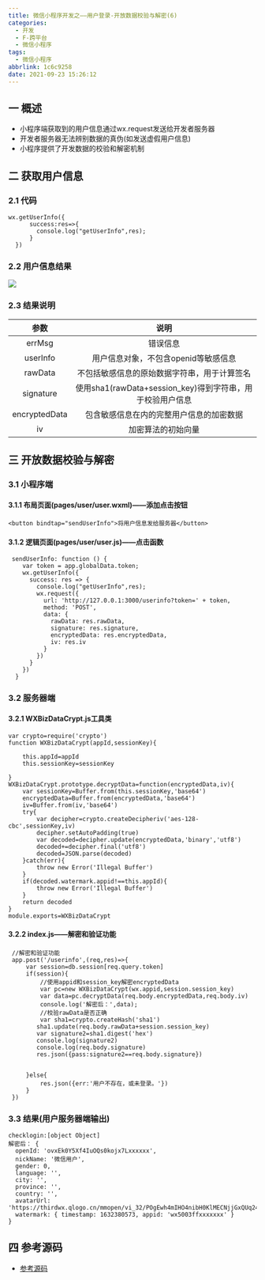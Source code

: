 ```yaml
---
title: 微信小程序开发之——用户登录-开放数据校验与解密(6)
categories:
  - 开发
  - F-跨平台
  - 微信小程序
tags:
  - 微信小程序
abbrlink: 1c6c9258
date: 2021-09-23 15:26:12
---
```

## 一 概述

* 小程序端获取到的用户信息通过wx.request发送给开发者服务器
* 开发者服务器无法辨别数据的真伪(如发送虚假用户信息)
* 小程序提供了开发数据的校验和解密机制

<!--more-->

## 二 获取用户信息

### 2.1 代码

```
wx.getUserInfo({
      success:res=>{
        console.log("getUserInfo",res);
      }
  })
```

### 2.2 用户信息结果
![][1]

### 2.3 结果说明

|     参数      |                           说明                            |
| :-----------: | :-------------------------------------------------------: |
|    errMsg     |                         错误信息                          |
|   userInfo    |           用户信息对象，不包含openid等敏感信息            |
|    rawData    |       不包括敏感信息的原始数据字符串，用于计算签名        |
|   signature   | 使用sha1(rawData+session_key)得到字符串，用于校验用户信息 |
| encryptedData |         包含敏感信息在内的完整用户信息的加密数据          |
|      iv       |                    加密算法的初始向量                     |

## 三 开放数据校验与解密

### 3.1 小程序端

#### 3.1.1 布局页面(pages/user/user.wxml)——添加点击按钮

```
<button bindtap="sendUserInfo">将用户信息发给服务器</button>
```

#### 3.1.2 逻辑页面(pages/user/user.js)——点击函数

```
 sendUserInfo: function () {
    var token = app.globalData.token;
    wx.getUserInfo({
      success: res => {
        console.log("getUserInfo",res);
        wx.request({
          url: 'http://127.0.0.1:3000/userinfo?token=' + token,
          method: 'POST',
          data: {
            rawData: res.rawData,
            signature: res.signature,
            encryptedData: res.encryptedData,
            iv: res.iv
          }
        })
      }
    })
  }
```

### 3.2 服务器端

#### 3.2.1 WXBizDataCrypt.js工具类

```
var crypto=require('crypto')
function WXBizDataCrypt(appId,sessionKey){

    this.appId=appId
    this.sessionKey=sessionKey

}
WXBizDataCrypt.prototype.decryptData=function(encryptedData,iv){
    var sessionKey=Buffer.from(this.sessionKey,'base64')
    encryptedData=Buffer.from(encryptedData,'base64')
    iv=Buffer.from(iv,'base64')
    try{
        var decipher=crypto.createDecipheriv('aes-128-cbc',sessionKey,iv)
        decipher.setAutoPadding(true)
        var decoded=decipher.update(encryptedData,'binary','utf8')
        decoded+=decipher.final('utf8')
        decoded=JSON.parse(decoded)
    }catch(err){
        throw new Error('Illegal Buffer')
    }
    if(decoded.watermark.appid!==this.appId){
        throw new Error('Illegal Buffer')
    }
    return decoded
}
module.exports=WXBizDataCrypt
```

#### 3.2.2 index.js——解密和验证功能

```
 //解密和验证功能
 app.post('/userinfo',(req,res)=>{
     var session=db.session[req.query.token]
     if(session){
         //使用appid和session_key解密encryptedData
         var pc=new WXBizDataCrypt(wx.appid,session.session_key)
         var data=pc.decryptData(req.body.encryptedData,req.body.iv)
         console.log('解密后：',data);
         //校验rawData是否正确
         var sha1=crypto.createHash('sha1')
        sha1.update(req.body.rawData+session.session_key)
        var signature2=sha1.digest('hex')
        console.log(signature2)
        console.log(req.body.signature)
        res.json({pass:signature2==req.body.signature})


     }else{
         res.json({err:'用户不存在，或未登录。'})
     }
 })
```

### 3.3 结果(用户服务器端输出)

```
checklogin:[object Object]
解密后： {
  openId: 'ovxEk0Y5Xf4IuOQs0kojx7Lxxxxxx',
  nickName: '微信用户',
  gender: 0,
  language: '',
  city: '',
  province: '',
  country: '',
  avatarUrl: 'https://thirdwx.qlogo.cn/mmopen/vi_32/POgEwh4mIHO4nibH0KlMECNjjGxQUq24ZEaGT4poC6icRiccVGKSyXwibcPq4BWmiaIGuG1icwxaQX6grC9VemZoJ8rg/132',
  watermark: { timestamp: 1632380573, appid: 'wx5003ffxxxxxxx' }
}
```

## 四 参考源码
* [参考源码](https://download.csdn.net/download/Calvin_zhou/29624664)


[1]:https://cdn.staticaly.com/gh/PGzxc/CDN/master/blog-wechat/wechat-user-info-check.png